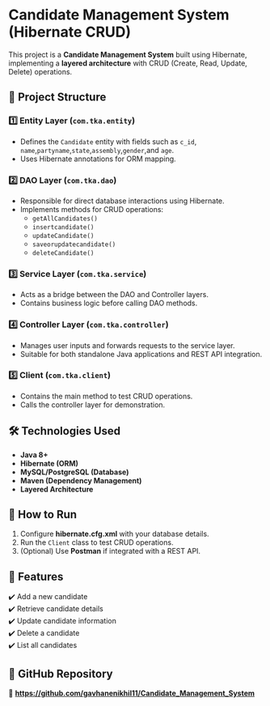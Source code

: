 # Candidate Management System (Hibernate CRUD)

This project is a **Candidate Management System** built using Hibernate, implementing a **layered architecture** with CRUD (Create, Read, Update, Delete) operations.

## 📂 Project Structure

### 1️⃣ Entity Layer (`com.tka.entity`)
- Defines the `Candidate` entity with fields such as `c_id`, `name`,`partyname`,`state`,`assembly`,`gender`,and `age`.
- Uses Hibernate annotations for ORM mapping.

### 2️⃣ DAO Layer (`com.tka.dao`)
- Responsible for direct database interactions using Hibernate.
- Implements methods for CRUD operations:
  - `getAllCandidates()`
  - `insertcandidate()`
  - `updateCandidate()`
  - `saveorupdatecandidate()`
  - `deleteCandidate()`

### 3️⃣ Service Layer (`com.tka.service`)
- Acts as a bridge between the DAO and Controller layers.
- Contains business logic before calling DAO methods.

### 4️⃣ Controller Layer (`com.tka.controller`)
- Manages user inputs and forwards requests to the service layer.
- Suitable for both standalone Java applications and REST API integration.

### 5️⃣ Client (`com.tka.client`)
- Contains the main method to test CRUD operations.
- Calls the controller layer for demonstration.

## 🛠️ Technologies Used
- **Java 8+**
- **Hibernate (ORM)**
- **MySQL/PostgreSQL (Database)**
- **Maven (Dependency Management)**
- **Layered Architecture**

## 🚀 How to Run
1. Configure **hibernate.cfg.xml** with your database details.
2. Run the `Client` class to test CRUD operations.
3. (Optional) Use **Postman** if integrated with a REST API.

## 📌 Features
✔️ Add a new candidate  
✔️ Retrieve candidate details  
✔️ Update candidate information  
✔️ Delete a candidate  
✔️ List all candidates  

## 📎 GitHub Repository
🔗 **https://github.com/gavhanenikhil11/Candidate_Management_System** 
